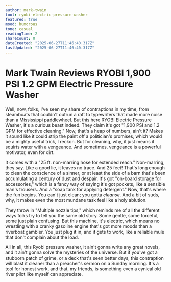 ```yaml
---
author: mark-twain
tool: ryobi-electric-pressure-washer
featured: true
mood: humorous
tone: casual
readingTime: 2
shareCount: 0
dateCreated: "2025-06-27T11:46:40.317Z"
lastUpdated: "2025-06-27T11:46:40.317Z"
---
```


# Mark Twain Reviews RYOBI 1,900 PSI 1.2 GPM Electric Pressure Washer

Well, now, folks, I've seen my share of contraptions in my time, from steamboats that couldn't outrun a raft to typewriters that made more noise than a Mississippi paddlewheel. But this here RYOBI Electric Pressure Washer, it's a curious beast indeed. They claim it's got "1,900 PSI and 1.2 GPM for effective cleaning." Now, that's a heap of numbers, ain't it? Makes it sound like it could strip the paint off a politician's promises, which would be a mighty useful trick, I reckon. But for cleaning, why, it just means it squirts water with a vengeance. And sometimes, vengeance is a powerful motivator, even for dirt.

It comes with a "25 ft. non-marring hose for extended reach." Non-marring, they say. Like a good lie, it leaves no trace. And 25 feet! That's long enough to clean the conscience of a sinner, or at least the side of a barn that's been accumulating a century of dust and despair. It's got "on-board storage for accessories," which is a fancy way of saying it's got pockets, like a sensible man's trousers. And a "soap tank for applying detergent." Now, that's where the fun begins. You can't just clean; you gotta _cleanse_. And a bit of suds, why, it makes even the most mundane task feel like a holy ablution.

They throw in "Multiple nozzle tips," which reminds me of all the different ways folks try to tell you the same old story. Some gentle, some forceful, some just plain confusing. But this machine, it's electric, which means no wrestling with a cranky gasoline engine that's got more moods than a riverboat gambler. You just plug it in, and it gets to work, like a reliable mule that don't complain about the load.

All in all, this Ryobi pressure washer, it ain't gonna write any great novels, and it ain't gonna solve the mysteries of the universe. But if you've got a stubborn patch of grime, or a deck that's seen better days, this contraption will blast it cleaner than a preacher's sermon on a Sunday morning. It's a tool for honest work, and that, my friends, is something even a cynical old river pilot like myself can appreciate.
